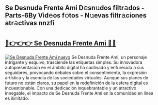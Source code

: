 ## Se Desnuda Frente Ami D𝚎sn𝚞dos filtr𝚊dos - Parts-6By Vid𝚎os f𝚘tos - N𝚞evas filtr𝚊ciones atr𝚊ctivas nnzfi

# <h2><a href="http://mbbgvm.tromn.icu/?c=Se+Desnuda+Frente+Ami">🔗👉👉👉 Se Desnuda Frente Ami 🔗🔗</a></h2>

[![Se Desnuda Frente Ami nuevo](https://i.imgur.com/pEAQMta.gif)](http://mbbgvm.tromn.icu/?c=Se+Desnuda+Frente+Ami)
Se Desnuda Frente Ami, un personaje intrigante y esquivo, trasciende las etiquetas simples. Su innovadora autopresentación en el ámbito digital ha cautivado y enfurecido a sus seguidores, provocando debates sobre el consentimiento, la expresión artística y la esencia de las sociedades virtuales. Aunque sus planes de futuro no están claros, su papel en la redefinición de la esfera digital es incuestionable. Con una dedicación inquebrantable y un atractivo innegable, el impacto de Se Desnuda Frente Ami en la comunidad en línea es ilimitado.
